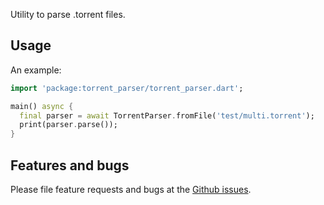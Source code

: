Utility to parse .torrent files.

## Usage

An example:

```dart
import 'package:torrent_parser/torrent_parser.dart';

main() async {
  final parser = await TorrentParser.fromFile('test/multi.torrent');
  print(parser.parse());
}

```

## Features and bugs

Please file feature requests and bugs at the [Github issues][tracker].

[tracker]: https://github.com/xtyxtyx/torrent_parser
